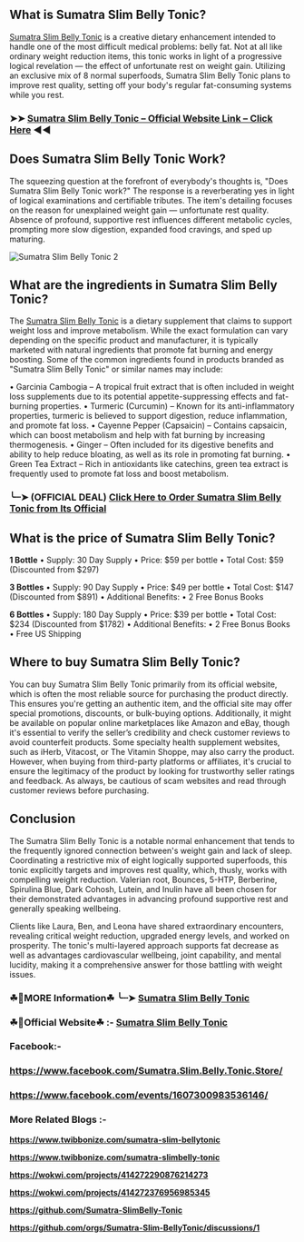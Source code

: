 ## What is Sumatra Slim Belly Tonic?

[Sumatra Slim Belly Tonic](https://dailynutraboost.com/sumatra-slim-belly-tonic-reviews/) is a creative dietary enhancement intended to handle one of the most difficult medical problems: belly fat. Not at all like ordinary weight reduction items, this tonic works in light of a progressive logical revelation — the effect of unfortunate rest on weight gain. Utilizing an exclusive mix of 8 normal superfoods, Sumatra Slim Belly Tonic plans to improve rest quality, setting off your body's regular fat-consuming systems while you rest.

### ➤➤ [Sumatra Slim Belly Tonic – Official Website Link – Click Here](https://dailynutraboost.com/go-sumatra-slim-belly-tonic/) ◀◀

## Does Sumatra Slim Belly Tonic Work?

The squeezing question at the forefront of everybody's thoughts is, "Does Sumatra Slim Belly Tonic work?" The response is a reverberating yes in light of logical examinations and certifiable tributes. The item's detailing focuses on the reason for unexplained weight gain — unfortunate rest quality. Absence of profound, supportive rest influences different metabolic cycles, prompting more slow digestion, expanded food cravings, and sped up maturing.


![Sumatra Slim Belly Tonic 2](https://github.com/user-attachments/assets/8c321084-9dba-405e-ab4d-de74d2faac6b)


## What are the ingredients in Sumatra Slim Belly Tonic?

The [Sumatra Slim Belly Tonic](https://www.facebook.com/Sumatra.Slim.Belly.Tonic.Store/) is a dietary supplement that claims to support weight loss and improve metabolism. While the exact formulation can vary depending on the specific product and manufacturer, it is typically marketed with natural ingredients that promote fat burning and energy boosting. Some of the common ingredients found in products branded as "Sumatra Slim Belly Tonic" or similar names may include:

•	Garcinia Cambogia – A tropical fruit extract that is often included in weight loss supplements due to its potential appetite-suppressing effects and fat-burning properties.
•	Turmeric (Curcumin) – Known for its anti-inflammatory properties, turmeric is believed to support digestion, reduce inflammation, and promote fat loss.
•	Cayenne Pepper (Capsaicin) – Contains capsaicin, which can boost metabolism and help with fat burning by increasing thermogenesis.
•	Ginger – Often included for its digestive benefits and ability to help reduce bloating, as well as its role in promoting fat burning.
•	Green Tea Extract – Rich in antioxidants like catechins, green tea extract is frequently used to promote fat loss and boost metabolism.

### ╰┈➤ (OFFICIAL DEAL) [Click Here to Order Sumatra Slim Belly Tonic from Its Official](https://dailynutraboost.com/go-sumatra-slim-belly-tonic/)

## What is the price of Sumatra Slim Belly Tonic?

**1 Bottle**
•	Supply: 30 Day Supply
•	Price: $59 per bottle
•	Total Cost: $59 (Discounted from $297)

**3 Bottles**
•	Supply: 90 Day Supply
•	Price: $49 per bottle
•	Total Cost: $147 (Discounted from $891)
•	Additional Benefits:
•	2 Free Bonus Books

**6 Bottles**
•	Supply: 180 Day Supply
•	Price: $39 per bottle
•	Total Cost: $234 (Discounted from $1782)
•	Additional Benefits:
•	2 Free Bonus Books
•	Free US Shipping


## Where to buy Sumatra Slim Belly Tonic?

You can buy Sumatra Slim Belly Tonic primarily from its official website, which is often the most reliable source for purchasing the product directly. This ensures you're getting an authentic item, and the official site may offer special promotions, discounts, or bulk-buying options. Additionally, it might be available on popular online marketplaces like Amazon and eBay, though it's essential to verify the seller’s credibility and check customer reviews to avoid counterfeit products. Some specialty health supplement websites, such as iHerb, Vitacost, or The Vitamin Shoppe, may also carry the product. However, when buying from third-party platforms or affiliates, it's crucial to ensure the legitimacy of the product by looking for trustworthy seller ratings and feedback. As always, be cautious of scam websites and read through customer reviews before purchasing.


## Conclusion

The Sumatra Slim Belly Tonic is a notable normal enhancement that tends to the frequently ignored connection between's weight gain and lack of sleep. Coordinating a restrictive mix of eight logically supported superfoods, this tonic explicitly targets and improves rest quality, which, thusly, works with compelling weight reduction. Valerian root, Bounces, 5-HTP, Berberine, Spirulina Blue, Dark Cohosh, Lutein, and Inulin have all been chosen for their demonstrated advantages in advancing profound supportive rest and generally speaking wellbeing.

Clients like Laura, Ben, and Leona have shared extraordinary encounters, revealing critical weight reduction, upgraded energy levels, and worked on prosperity. The tonic's multi-layered approach supports fat decrease as well as advantages cardiovascular wellbeing, joint capability, and mental lucidity, making it a comprehensive answer for those battling with weight issues.

### ☘📣MORE Information☘ ╰┈➤  [Sumatra Slim Belly Tonic](https://dailynutraboost.com/sumatra-slim-belly-tonic-reviews/)

### ☘📣Official Website☘ :-   [Sumatra Slim Belly Tonic](https://dailynutraboost.com/go-sumatra-slim-belly-tonic/)

### Facebook:- 

### https://www.facebook.com/Sumatra.Slim.Belly.Tonic.Store/

### https://www.facebook.com/events/1607300983536146/

### More Related Blogs :-

**https://www.twibbonize.com/sumatra-slim-bellytonic**

**https://www.twibbonize.com/sumatra-slimbelly-tonic**

**https://wokwi.com/projects/414272290876214273**

**https://wokwi.com/projects/414272376956985345**

**https://github.com/Sumatra-SlimBelly-Tonic**

**https://github.com/orgs/Sumatra-Slim-BellyTonic/discussions/1**
